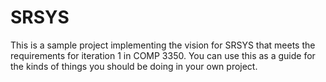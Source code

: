 SRSYS
=====

This is a sample project implementing the vision for SRSYS that meets the
requirements for iteration 1 in COMP 3350. You can use this as a guide for the
kinds of things you should be doing in your own project.
